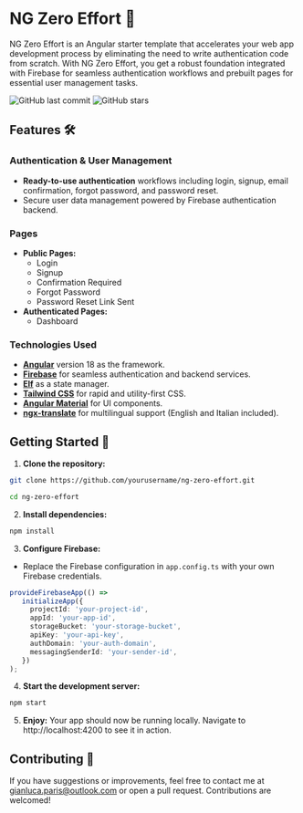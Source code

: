 # NG Zero Effort 🚀

NG Zero Effort is an Angular starter template that accelerates your web app development process by eliminating the need to write authentication code from scratch. With NG Zero Effort, you get a robust foundation integrated with Firebase for seamless authentication workflows and prebuilt pages for essential user management tasks.

![GitHub last commit](https://img.shields.io/github/last-commit/yourusername/NG-Zero-Effort)
![GitHub stars](https://img.shields.io/github/stars/yourusername/NG-Zero-Effort?style=social)

## Features 🛠️

### Authentication & User Management
- **Ready-to-use authentication** workflows including login, signup, email confirmation, forgot password, and password reset.
- Secure user data management powered by Firebase authentication backend.

### Pages
- **Public Pages:**
  - Login
  - Signup
  - Confirmation Required
  - Forgot Password
  - Password Reset Link Sent
- **Authenticated Pages:**
  - Dashboard

### Technologies Used

- **[Angular](https://angular.io/)** version 18 as the framework.
- **[Firebase](https://firebase.google.com/)** for seamless authentication and backend services.
- **[Elf](https://github.com/yourusername/elf)** as a state manager.
- **[Tailwind CSS](https://tailwindcss.com/)** for rapid and utility-first CSS.
- **[Angular Material](https://material.angular.io/)** for UI components.
- **[ngx-translate](https://github.com/ngx-translate/core)** for multilingual support (English and Italian included).

## Getting Started 🛫

1. **Clone the repository:**

```bash 
git clone https://github.com/yourusername/ng-zero-effort.git  

cd ng-zero-effort
```
2. **Install dependencies:**
```bash
npm install
```
3. **Configure Firebase:**
- Replace the Firebase configuration in `app.config.ts` with your own Firebase credentials.
```typescript
provideFirebaseApp(() =>
   initializeApp({
     projectId: 'your-project-id',
     appId: 'your-app-id',
     storageBucket: 'your-storage-bucket',
     apiKey: 'your-api-key',
     authDomain: 'your-auth-domain',
     messagingSenderId: 'your-sender-id',
   })
);
```
4. **Start the development server:**
```bash
npm start
```
5. **Enjoy:**
Your app should now be running locally. Navigate to http://localhost:4200 to see it in action.

## Contributing 🤝
If you have suggestions or improvements, feel free to contact me at gianluca.paris@outlook.com or open a pull request. Contributions are welcomed!